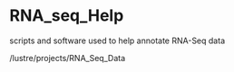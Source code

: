 # RNA_seq_Help
scripts and software used to help annotate RNA-Seq data

/lustre/projects/RNA_Seq_Data
